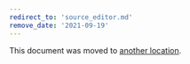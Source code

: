 ```yaml
---
redirect_to: 'source_editor.md'
remove_date: '2021-09-19'
---
```


This document was moved to [another location](source_editor.md).

<!-- This redirect file can be deleted after <2021-09-19>. -->
<!-- Before deletion, see: https://docs.gitlab.com/ee/development/documentation/#move-or-rename-a-page -->

